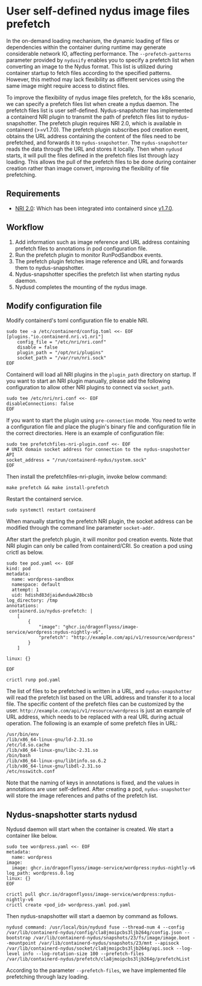 # User self-defined nydus image files prefetch
In the on-demand loading mechanism, the dynamic loading of files or dependencies within the 
container during runtime may generate considerable network IO, affecting performance. 
The `--prefetch-patterns` parameter provided by `nydusify` enables you to specify a prefetch list 
when converting an image to the Nydus format. This list is utilized during container startup to fetch 
files according to the specified patterns. However, this method may lack flexibility as different 
services using the same image might require access to distinct files.

To improve the flexibility of nydus image files prefetch, for the k8s scenario, we can specify a prefetch files list when create a nydus daemon. The prefetch files list is user self-defined. Nydus-snapshotter has implemented a containerd NRI plugin to transmit the path of prefetch files list to nydus-snapshotter. The prefetch plugin requires NRI 2.0, which is available in containerd (>=v1.7.0). The prefetch plugin subscribes pod creation event, obtains the URL address containing the content of the files need to be prefetched, and forwards it to `nydus-snapshotter`. The `nydus-snapshotter` reads the data through the URL and stores it locally. Then when `nydusd` starts, it will pull the files defined in the prefetch files list through lazy loading. This allows the pull of the prefetch files to be done during container creation rather than image convert, improving the flexibility of file prefetching.

## Requirements

- [NRI 2.0](https://github.com/containerd/nri): Which has been integrated into containerd since [v1.7.0](https://github.com/containerd/containerd/tree/v1.7.0).

## Workflow

1. Add information such as image reference and URL address containing prefetch files to annotations in pod configuration file.
2. Run the prefetch plugin to monitor RunPodSandbox events.
3. The prefetch plugin fetches image reference and URL and forwards them to nydus-snapshotter.
4. Nydus-snapshotter specifies the prefetch list when starting nydus daemon.
5. Nydusd completes the mounting of the nydus image.

## Modify configuration file 

Modify containerd's toml configuration file to enable NRI.
```console
sudo tee -a /etc/containerd/config.toml <<- EOF
[plugins."io.containerd.nri.v1.nri"]
    config_file = "/etc/nri/nri.conf"
    disable = false
    plugin_path = "/opt/nri/plugins"
    socket_path = "/var/run/nri.sock"
EOF
```
Containerd will load all NRI plugins in the `plugin_path` directory on startup. If you want to start an NRI plugin manually, please add the following configuration to allow other NRI plugins to connect via `socket_path`.
```console
sudo tee /etc/nri/nri.conf <<- EOF
disableConnections: false
EOF
```

If you want to start the plugin using `pre-connection` mode. You need to write a configuration file and place the plugin's binary file and configuration file in the correct directories. Here is an example of configuration file:
```console
sudo tee prefetchfiles-nri-plugin.conf <<- EOF
# UNIX domain socket address for connection to the nydus-snapshotter API
socket_address = "/run/containerd-nydus/system.sock"
EOF
```

Then install the prefetchfiles-nri-plugin, invoke below command:
```console
make prefetch && make install-prefetch
```

Restart the containerd service.
```console
sudo systemctl restart containerd
```

When manually starting the prefetch NRI plugin, the socket address can be modified through the command line parameter `socket-addr`. 

After start the prefetch plugin, it will monitor pod creation events. Note that NRI plugin can only be called from containerd/CRI. So creation a pod using crictl as below.
```console
sudo tee pod.yaml <<- EOF
kind: pod
metadata:
  name: wordpress-sandbox
  namespace: default
  attempt: 1
  uid: hdishd83djaidwnduwk28bcsb
log_directory: /tmp
annotations:
 containerd.io/nydus-prefetch: |
    [
        {
            "image": "ghcr.io/dragonflyoss/image-service/wordpress:nydus-nightly-v6", 
            "prefetch": "http://example.com/api/v1/resource/wordpress"
        }
    ]

linux: {}

EOF

crictl runp pod.yaml
```

The list of files to be prefetched is written in a URL, and `nydus-snapshotter` will read the prefetch list based on the URL address and transfer it to a local file. The specific content of the prefetch files can be customized by the user.
`http://example.com/api/v1/resource/wordpress` is just an example of URL address, which needs to be replaced with a real URL during actual operation. The following is an example of some prefetch files in URL:
```console
/usr/bin/env
/lib/x86_64-linux-gnu/ld-2.31.so
/etc/ld.so.cache
/lib/x86_64-linux-gnu/libc-2.31.so
/bin/bash
/lib/x86_64-linux-gnu/libtinfo.so.6.2
/lib/x86_64-linux-gnu/libdl-2.31.so
/etc/nsswitch.conf
```

Note that the naming of keys in annotations is fixed, and the values in annotations are user self-defined.
After creating a pod, `nydus-snapshotter` will store the image references and paths of the prefetch list.

## Nydus-snapshotter starts nydusd
Nydusd daemon will start when the container is created. We start a container like below.
```console
sudo tee wordpress.yaml <<- EOF
metadata:
  name: wordpress
image:
  image: ghcr.io/dragonflyoss/image-service/wordpress:nydus-nightly-v6
log_path: wordpress.0.log
linux: {}
EOF

crictl pull ghcr.io/dragonflyoss/image-service/wordpress:nydus-nightly-v6
crictl create <pod_id> wordpress.yaml pod.yaml
```

Then nydus-snapshotter will start a daemon by command as follows.
```editorconfig
nydusd command: /usr/local/bin/nydusd fuse --thread-num 4 --config /var/lib/containerd-nydus/config/cla8jmoipcbs3ljb264g/config.json --bootstrap /var/lib/containerd-nydus/snapshots/23/fs/image/image.boot --mountpoint /var/lib/containerd-nydus/snapshots/23/mnt --apisock /var/lib/containerd-nydus/socket/cla8jmoipcbs3ljb264g/api.sock --log-level info --log-rotation-size 100 --prefetch-files /var/lib/containerd-nydus/prefetch/cla8jmoipcbs3ljb264g/prefetchList
 ```

According to the parameter `--prefetch-files`, we have implemented file prefetching through lazy loading. 
